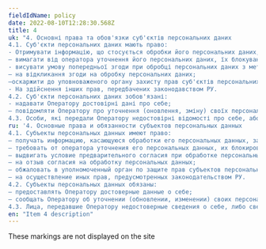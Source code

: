 ```yaml
---
fieldIdName: policy
date: 2022-08-10T12:28:30.568Z
title: 4
uk: "4. Основні права та обов'язки суб'єктів персональних даних
4.1. Суб'єкти персональних даних мають право:
- Отримувати інформацію, що стосується обробки його персональних даних, за винятком випадків, передбачених федеральними законами. Відомості надаються суб'єкту персональних даних Оператором у доступній формі, і в них не повинні утримуватись персональні дані, що належать до інших суб'єктів персональних даних, за винятком випадків, коли є законні підстави для розкриття таких персональних даних. Перелік інформації та порядок її отримання встановлено Законом про персональні дані;
– вимагати від оператора уточнення його персональних даних, їх блокування чи знищення у разі, якщо персональні дані є неповними, застарілими, неточними, незаконно отриманими або не є необхідними для заявленої мети опрацювання, а також вживати передбачених законом заходів щодо захисту своїх прав;
- висувати умову попередньої згоди при обробці персональних даних з метою просування на ринку товарів, робіт та послуг;
– на відкликання згоди на обробку персональних даних;
–оскаржити до уповноваженого органу захисту прав суб'єктів персональних даних або в судовому порядку неправомірні дії або бездіяльність Оператора при обробці його персональних даних;
- На здійснення інших прав, передбачених законодавством РУ.
4.2. Суб'єкти персональних даних зобов'язані:
- надавати Оператору достовірні дані про себе;
– повідомляти Оператору про уточнення (оновлення, зміну) своїх персональних даних.
4.3. Особи, які передали Оператору недостовірні відомості про себе, або відомості про іншого суб'єкта персональних даних без згоди останнього, відповідають за законодавством РУ."
ru: '4. Основные права и обязанности субъектов персональных данных
4.1. Субъекты персональных данных имеют право:
– получать информацию, касающуюся обработки его персональных данных, за исключением случаев, предусмотренных федеральными законами. Сведения предоставляются субъекту персональных данных Оператором в доступной форме, и в них не должны содержаться персональные данные, относящиеся к другим субъектам персональных данных, за исключением случаев, когда имеются законные основания для раскрытия таких персональных данных. Перечень информации и порядок ее получения установлен Законом о персональных данных;
– требовать от оператора уточнения его персональных данных, их блокирования или уничтожения в случае, если персональные данные являются неполными, устаревшими, неточными, незаконно полученными или не являются необходимыми для заявленной цели обработки, а также принимать предусмотренные законом меры по защите своих прав;
– выдвигать условие предварительного согласия при обработке персональных данных в целях продвижения на рынке товаров, работ и услуг;
– на отзыв согласия на обработку персональных данных;
– обжаловать в уполномоченный орган по защите прав субъектов персональных данных или в судебном порядке неправомерные действия или бездействие Оператора при обработке его персональных данных;
– на осуществление иных прав, предусмотренных законодательством РУ.
4.2. Субъекты персональных данных обязаны:
– предоставлять Оператору достоверные данные о себе;
– сообщать Оператору об уточнении (обновлении, изменении) своих персональных данных.
4.3. Лица, передавшие Оператору недостоверные сведения о себе, либо сведения о другом субъекте персональных данных без согласия последнего, несут ответственность в соответствии с законодательством РУ.'
en: "Item 4 description"
---
```


These markings are not displayed on the site

